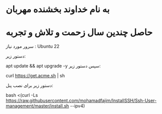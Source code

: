 # به نام خداوند بخشنده مهربان
# حاصل چندین سال زحمت و تلاش و تجربه
سرور مورد نیاز : Ubuntu 22


دستور زیر:


apt update && apt upgrade -y
سپس دستور زیر:

curl https://get.acme.sh | sh

دستور زیر برای نصب پنل:

bash <(curl -Ls https://raw.githubusercontent.com/mohamadfajim/InstallSSH/Ssh-User-management/master/install.sh --ipv4)
